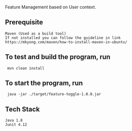 Feature Management based on User context.


## Prerequisite
    Maven (Used as a build tool) 
    If not installed you can follow the guideline in link https://mkyong.com/maven/how-to-install-maven-in-ubuntu/ 

## To test and build the program, run
     mvn clean install
   

## To start the program, run
     java -jar ./target/feature-toggle-1.0.0.jar 


## Tech Stack
    Java 1.8
    Junit 4.12


